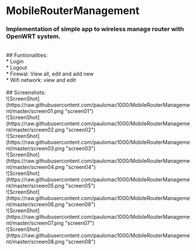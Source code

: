 # MobileRouterManagement
### Implementation of simple app to wireless manage router with OpenWRT system.<br />
<br />
## Funtionalities:<br />
* Login <br />
* Logout <br />
* Firewal: View all, edit and add new <br />
* Wifi network: view and edit <br />
<br />
## Screenshots: <br />
![ScreenShot](https://raw.githubusercontent.com/paulomac1000/MobileRouterManagement/master/screen01.png "screen01")<br />
![ScreenShot](https://raw.githubusercontent.com/paulomac1000/MobileRouterManagement/master/screen02.png "screen02")<br />
![ScreenShot](https://raw.githubusercontent.com/paulomac1000/MobileRouterManagement/master/screen03.png "screen03")<br />
![ScreenShot](https://raw.githubusercontent.com/paulomac1000/MobileRouterManagement/master/screen04.png "screen04")<br />
![ScreenShot](https://raw.githubusercontent.com/paulomac1000/MobileRouterManagement/master/screen05.png "screen05")<br />
![ScreenShot](https://raw.githubusercontent.com/paulomac1000/MobileRouterManagement/master/screen06.png "screen06")<br />
![ScreenShot](https://raw.githubusercontent.com/paulomac1000/MobileRouterManagement/master/screen07.png "screen07")<br />
![ScreenShot](https://raw.githubusercontent.com/paulomac1000/MobileRouterManagement/master/screen08.png "screen08")<br />

